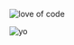 ![love of code](https://github.com/Raunaksplanet/Love_of_Code_Series/assets/111748076/6754e701-9e1e-4102-afa0-62fd80fa5578)

![yo](https://github.com/Raunaksplanet/Love_of_Code_Series/assets/111748076/7145a228-c543-40ab-8455-28e80a244949)

